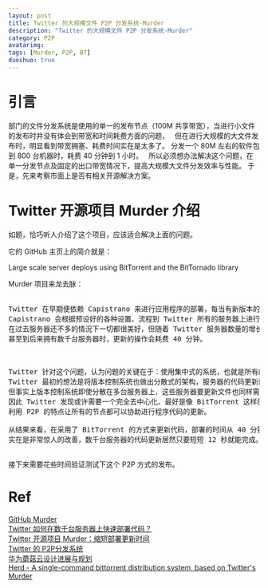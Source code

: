 ```yaml
---
layout: post
title: Twitter 的大规模文件 P2P 分发系统-Murder
description: "Twitter 的大规模文件 P2P 分发系统-Murder"
category: P2P
avatarimg:
tags: [Murder, P2P, BT]
duoshuo: true
---
```


# 引言

部门的文件分发系统是使用的单一的发布节点（100M 共享带宽），当进行小文件的发布时并没有体会到带宽和时间耗费方面的问题，  
但在进行大规模的大文件发布时，明显看到带宽拥塞、耗费时间实在是太多了。
分发一个 80M 左右的软件包到 800 台机器时，耗费 40 分钟到 1 小时。    
所以必须想办法解决这个问题，在单一分发节点及固定的出口带宽情况下，提高大规模大文件分发效率与性能。
于是，先来考察市面上是否有相关开源解决方案。  

# Twitter 开源项目 Murder 介绍

如题，恰巧听人介绍了这个项目，应该适合解决上面的问题。

它的 GitHub 主页上的简介就是：
>
Large scale server deploys using BitTorrent and the BitTornado library

Murder 项目来龙去脉：

<pre>

Twitter 在早期便依赖 Capistrano 来进行应用程序的部署，每当有新版本的程序代码需要发布时，
Capistrano 会根据预设好的各种设置、流程到 Twitter 所有的服务器上进行更新的操作，
在过去服务器还不多的情況下一切都很美好，但随着 Twitter 服务器数量的增长，到了几百台服务器时，事情已经不再像过去一样美好，
甚至到后来拥有数千台服务器时，更新的操作会耗费 40 分钟。

</pre>

<pre>

Twitter 针对这个问题，认为问题的关键在于：使用集中式的系统，也就是所有的服务器要轮流排队到同一台版本控制系统上进行代码更新。
Twitter 最初的想法是将版本控制系统也做出分散式的架构，服务器的代码更新就可以分散到不同的机器来压缩部署时间，
但事实上版本控制系统即使分散在多台服务器上，这些服务器要更新文件也同样需要时间。
因此 Twitter 发现或许需要一个完全去中心化、最好是像 BitTorrent 这样的，
利用 P2P 的特点让所有的节点都可以协助进行程序代码的更新。

从结果来看，在采用了 BitTorrent 的方式来更新代码，部署的时间从 40 分钟大幅减少到只要 12 秒！
实在是非常惊人的改善，数千台服务器的代码更新居然只要短短 12 秒就能完成。

</pre>

接下来需要花些时间验证测试下这个 P2P 方式的发布。

# Ref
[GitHub Murder](https://github.com/lg/murder)  
[Twitter 如何在数千台服务器上快速部署代码？](http://news.cnblogs.com/n/70899/)  
[Twitter 开源项目 Murder：缩短部署更新时间](http://tech.qq.com/a/20100716/000424.htm)  
[Twitter 的 P2P分发系统](https://www.douban.com/note/77977338/)  
[华为蘑菇云设计进展与规划](http://files.meetup.com/13664792/huawei%20mashroom%20cloud%20CF%20meetup-20150314.pdf)  
[Herd - A single-command bittorrent distribution system, based on Twitter's Murder](https://github.com/russss/Herd)  

